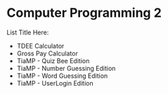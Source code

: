 # Computer Programming 2


List Title Here:
- TDEE Calculator
- Gross Pay Calculator
- TiaMP - Quiz Bee Edition
- TiaMP - Number Guessing Edition
- TiaMP - Word Guessing Edition
- TiaMP - UserLogin Edition
